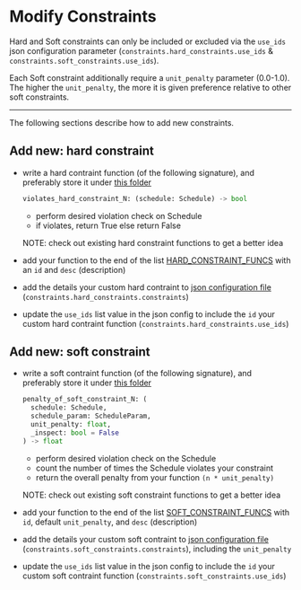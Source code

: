 # Modify Constraints

Hard and Soft constraints can only be included or excluded via the `use_ids` json configuration parameter (`constraints.hard_constraints.use_ids` & `constraints.soft_constraints.use_ids`).

Each Soft constraint additionally require a `unit_penalty` parameter (0.0-1.0). The higher the `unit_penalty`, the more it is given preference relative to other soft constraints.

---

The following sections describe how to add new constraints.

## Add new: hard constraint

- write a hard contraint function (of the following signature), and preferably store it under [this folder](../core/constraints/hard/)

  ```py
  violates_hard_constraint_N: (schedule: Schedule) -> bool
  ```

  - perform desired violation check on Schedule
  - if violates, return True else return False

  NOTE: check out existing hard constraint functions to get a better idea

- add your function to the end of the list [HARD_CONSTRAINT_FUNCS](../core/constraints/__init__.py) with an `id` and `desc` (description)
- add the details your custom hard contraint to [json configuration file](../ucsp.config.json) (`constraints.hard_constraints.constraints`)
- update the `use_ids` list value in the json config to include the `id` your custom hard contraint function (`constraints.hard_constraints.use_ids`)

## Add new: soft constraint

- write a soft contraint function (of the following signature), and preferably store it under [this folder](../core/constraints/soft/)

  ```py
  penalty_of_soft_constraint_N: (
    schedule: Schedule,
    schedule_param: ScheduleParam,
    unit_penalty: float,
    _inspect: bool = False
  ) -> float
  ```

  - perform desired violation check on the Schedule
  - count the number of times the Schedule violates your constraint
  - return the overall penalty from your function `(n * unit_penalty)`

  NOTE: check out existing soft constraint functions to get a better idea

- add your function to the end of the list [SOFT_CONSTRAINT_FUNCS](../core/constraints/__init__.py) with `id`, default `unit_penalty`, and `desc` (description)
- add the details your custom soft contraint to [json configuration file](../ucsp.config.json) (`constraints.soft_constraints.constraints`), including the `unit_penalty`
- update the `use_ids` list value in the json config to include the `id` your custom soft contraint function (`constraints.soft_constraints.use_ids`)

